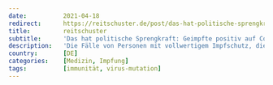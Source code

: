 ```yaml
---
date:          2021-04-18
redirect:      https://reitschuster.de/post/das-hat-politische-sprengkraft-geimpfte-positiv-auf-corona-getestet/
title:         reitschuster
subtitle:      'Das hat politische Sprengkraft: Geimpfte positiv auf Corona getestet'
description:   'Die Fälle von Personen mit vollwertigem Impfschutz, die trotzdem positiv getestet werden, haben sich vergangene Woche gemehrt und stellen nicht nur Jens Spahns neue Corona-Formel ”Geimpft = negativ getestet” in Frage – sondern die gesamte Corona-Strategie.'
country:       [DE]
categories:    [Medizin, Impfung]
tags:          [immunität, virus-mutation]
---
```

